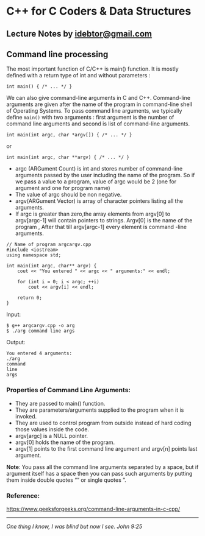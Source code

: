 # C++ for C Coders & Data Structures
Lecture Notes by idebtor@gmail.com
-------------------
## Command line processing

The most important function of C/C++ is main() function. It is mostly defined with a return type of int and without parameters :

```
int main() { /* ... */ }
```
We can also give command-line arguments in C and C++. Command-line arguments are given after the name of the program in command-line shell of Operating Systems.
To pass command line arguments, we typically define `main()` with two arguments : first argument is the number of command line arguments and second is list of command-line arguments.
```
int main(int argc, char *argv[]) { /* ... */ }
```
or
```
int main(int argc, char **argv) { /* ... */ }
```
- argc (ARGument Count) is int and stores number of command-line arguments passed by the user including the name of the program. So if we pass a value to a program, value of argc would be 2 (one for argument and one for program name)
- The value of argc should be non negative.
- argv(ARGument Vector) is array of character pointers listing all the arguments.
- If argc is greater than zero,the array elements from argv[0] to argv[argc-1] will contain pointers to strings.
Argv[0] is the name of the program , After that till argv[argc-1] every element is command -line arguments.

```
// Name of program argcargv.cpp
#include <iostream>
using namespace std;

int main(int argc, char** argv) {
    cout << "You entered " << argc << " arguments:" << endl;

    for (int i = 0; i < argc; ++i)
        cout << argv[i] << endl;

    return 0;
}
```

Input:
```
$ g++ argcargv.cpp -o arg
$ ./arg command line args
```
Output:
```
You entered 4 arguments:
./arg
command
line
args
```

### Properties of Command Line Arguments:

- They are passed to main() function.
- They are parameters/arguments supplied to the program when it is invoked.
- They are used to control program from outside instead of hard coding those values inside the code.
- argv[argc] is a NULL pointer.
- argv[0] holds the name of the program.
- argv[1] points to the first command line argument and argv[n] points last argument.

__Note__: You pass all the command line arguments separated by a space, but if argument itself has a space then you can pass such arguments by putting them inside double quotes “” or single quotes ”.

### Reference:
https://www.geeksforgeeks.org/command-line-arguments-in-c-cpp/

----------------------------
_One thing I know, I was blind but now I see. John 9:25_
